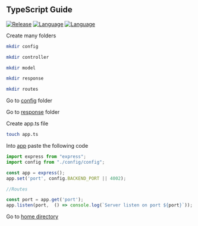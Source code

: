 ## TypeScript Guide
[![Release](https://img.shields.io/badge/Platform-TypeScript-blue)]()
[![Language](https://img.shields.io/badge/Languaje-NodeJS-brightgreen)]()
[![Language](https://img.shields.io/badge/Command-npm-lightgrey)]()

Create many folders
```bash
mkdir config
```
```bash
mkdir controller
```
```bash
mkdir model
```
```bash
mkdir response
```
```bash
mkdir routes
```

Go to [config](config) folder

Go to [response](response) folder

Create app.ts file
```bash
touch app.ts
```
Into [app](app.ts) paste the following code
```ts
import express from "express";
import config from "./config/config";

const app = express();
app.set('port', config.BACKEND_PORT || 4002);

//Routes

const port = app.get('port');
app.listen(port,  () => console.log(`Server listen on port ${port}`));
```

Go to [home directory](/TypeScript_Guide)